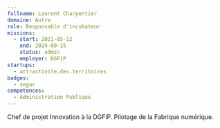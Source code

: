 ```yaml
---
fullname: Laurent Charpentier
domaine: Autre
role: Responsable d'incubateur
missions:
  - start: 2021-05-12
    end: 2024-09-15
    status: admin
    employer: DGFiP
startups:
  - attractivite.des.territoires
badges:
  - segur
competences:
  - Administration Publique
---
```

Chef de projet Innovation à la DGFiP. Pilotage de la Fabrique numérique.
